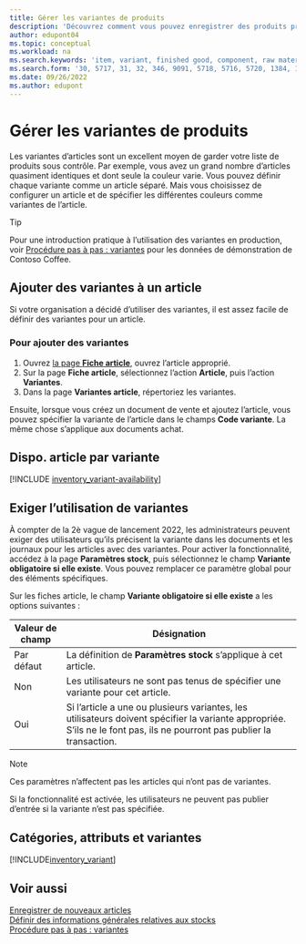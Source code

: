 ```yaml
---
title: Gérer les variantes de produits
description: 'Découvrez comment vous pouvez enregistrer des produits presque identiques, mais dont la couleur, la taille ou le matériau varient en tant que variantes d’articles.'
author: edupont04
ms.topic: conceptual
ms.workload: na
ms.search.keywords: 'item, variant, finished good, component, raw material, assembly item, item substitution'
ms.search.form: '30, 5717, 31, 32, 346, 9091, 5718, 5716, 5720, 1384, 1383, 35, 5404, 1378, 5719'
ms.date: 09/26/2022
ms.author: edupont
---
```

# Gérer les variantes de produits

Les variantes d’articles sont un excellent moyen de garder votre liste de produits sous contrôle. Par exemple, vous avez un grand nombre d’articles quasiment identiques et dont seule la couleur varie. Vous pouvez définir chaque variante comme un article séparé. Mais vous choisissez de configurer un article et de spécifier les différentes couleurs comme variantes de l’article.  

> [!TIP]
> Pour une introduction pratique à l’utilisation des variantes en production, voir [Procédure pas à pas : variantes](contoso-coffee/variants.md) pour les données de démonstration de Contoso Coffee.  

## Ajouter des variantes à un article

Si votre organisation a décidé d’utiliser des variantes, il est assez facile de définir des variantes pour un article.  

### Pour ajouter des variantes

1. Ouvrez [la page **Fiche article**](https://businesscentral.dynamics.com/?page=31), ouvrez l’article approprié.  
2. Sur la page **Fiche article**, sélectionnez l’action **Article**, puis l’action **Variantes**.  
3. Dans la page **Variantes article**, répertoriez les variantes.  

Ensuite, lorsque vous créez un document de vente et ajoutez l’article, vous pouvez spécifier la variante de l’article dans le champs **Code variante**. La même chose s’applique aux documents achat.  

## Dispo. article par variante

[!INCLUDE [inventory_variant-availability](includes/inventory_variant-availability.md)]

## Exiger l’utilisation de variantes

À compter de la 2è vague de lancement 2022, les administrateurs peuvent exiger des utilisateurs qu’ils précisent la variante dans les documents et les journaux pour les articles avec des variantes. Pour activer la fonctionnalité, accédez à la page **Paramètres stock**, puis sélectionnez le champ **Variante obligatoire si elle existe**. Vous pouvez remplacer ce paramètre global pour des éléments spécifiques.  

Sur les fiches article, le champ **Variante obligatoire si elle existe** a les options suivantes :

|Valeur de champ |Désignation|
|---------|----|
|Par défaut| La définition de **Paramètres stock** s’applique à cet article.|
|Non| Les utilisateurs ne sont pas tenus de spécifier une variante pour cet article.|
|Oui| Si l’article a une ou plusieurs variantes, les utilisateurs doivent spécifier la variante appropriée. S’ils ne le font pas, ils ne pourront pas publier la transaction.|

> [!NOTE]
> Ces paramètres n’affectent pas les articles qui n’ont pas de variantes.

Si la fonctionnalité est activée, les utilisateurs ne peuvent pas publier d’entrée si la variante n’est pas spécifiée.

## Catégories, attributs et variantes

[!INCLUDE[inventory_variant](includes/inventory_variant.md)]

## Voir aussi

[Enregistrer de nouveaux articles](inventory-how-register-new-items.md)  
[Définir des informations générales relatives aux stocks](inventory-how-setup-general.md)  
[Procédure pas à pas : variantes](contoso-coffee/variants.md)  
